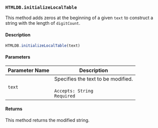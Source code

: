 ### `HTMLDB.initializeLocalTable`

This method adds zeros at the beginning of a given `text` to construct a string with the length of `digitCount`.

#### Description

```javascript
HTMLDB.initializeLocalTable(text)
```

#### Parameters

| Parameter Name             | Description                               |
| -------------------------- | ----------------------------------------- |
| `text` | Specifies the text to be modified.<br><br>`Accepts: String`<br>`Required` |

#### Returns

This method returns the modified string.